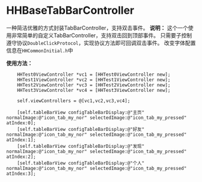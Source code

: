 # HHBaseTabBarController
一种简洁优雅的方式封装TabBarController，支持双击事件。
**说明：**
这个一个使用非常简单的自定义TabBarController，支持双击回到顶部事件。
只需要子控制遵守协议`DoubleClickProtocol`，实现协议方法即可回调双击事件。
改变字体配置信息在`HHCommonInitial.h`中

**使用方法：**
        

```objc
    HHTest0ViewController *vc1 = [HHTest0ViewController new];
    HHTest1ViewController *vc2 = [HHTest1ViewController new];
    HHTest2ViewController *vc3 = [HHTest2ViewController new];
    HHTest3ViewController *vc4 = [HHTest3ViewController new];
    
    self.viewControllers = @[vc1,vc2,vc3,vc4];
    
    [self.tableBarView configTableBarDisplay:@"主页" normalImage:@"icon_tab_my_nor" selectedImage:@"icon_tab_my_pressed" atIndex:0];
    [self.tableBarView configTableBarDisplay:@"好友" normalImage:@"icon_tab_my_nor" selectedImage:@"icon_tab_my_pressed" atIndex:1];
    [self.tableBarView configTableBarDisplay:@"发现" normalImage:@"icon_tab_my_nor" selectedImage:@"icon_tab_my_pressed" atIndex:2];
    [self.tableBarView configTableBarDisplay:@"个人" normalImage:@"icon_tab_my_nor" selectedImage:@"icon_tab_my_pressed" atIndex:3];
```
